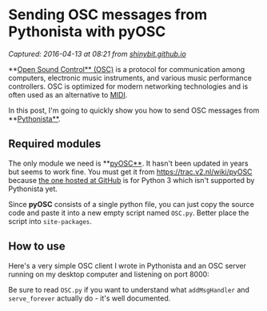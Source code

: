 # Sending OSC messages from Pythonista with pyOSC

_Captured: 2016-04-13 at 08:21 from [shinybit.github.io](http://shinybit.github.io/sending-osc-messages-from-pythonista/)_

**[Open Sound Control** (OSC)](https://en.wikipedia.org/wiki/Open_Sound_Control) is a protocol for communication among computers, electronic music instruments, and various music performance controllers. OSC is optimized for modern networking technologies and is often used as an alternative to [MIDI](https://en.wikipedia.org/wiki/MIDI).

In this post, I'm going to quickly show you how to send OSC messages from **[Pythonista**](http://itunes.apple.com/app/pythonista/id528579881).

## Required modules

The only module we need is **[pyOSC**](https://trac.v2.nl/wiki/pyOSC). It hasn't been updated in years but seems to work fine. You must get it from <https://trac.v2.nl/wiki/pyOSC> because [the one hosted at GitHub](https://github.com/ptone/pyosc) is for Python 3 which isn't supported by Pythonista yet.

Since **pyOSC** consists of a single python file, you can just copy the source code and paste it into a new empty script named `OSC.py`. Better place the script into `site-packages`.

## How to use

Here's a very simple OSC client I wrote in Pythonista and an OSC server running on my desktop computer and listening on port 8000:

Be sure to read `OSC.py` if you want to understand what `addMsgHandler` and `serve_forever` actually do - it's well documented.
